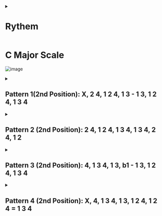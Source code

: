 <details><summary><h1>Rythem</h1></summary>
![image](https://github.com/Simon-Xu-Lan/Guitar/assets/60492659/db164a81-ccdd-4cc9-9e0c-9a8b7807d354)

![image](https://github.com/Simon-Xu-Lan/Guitar/assets/60492659/43d01a91-c474-4a10-a086-cffaa9517dd2)

![image](https://github.com/Simon-Xu-Lan/Guitar/assets/60492659/08b73440-d227-4372-9fe3-c0616c0083cb)

# Strumming Pattern
![image](https://github.com/Simon-Xu-Lan/Guitar/assets/60492659/8dff6a96-a02f-4c14-83df-8e3ea6b93dc5)

![image](https://github.com/Simon-Xu-Lan/Guitar/assets/60492659/7dc28172-16e1-4558-8b4d-b2ff66861163)

- 结婚进行曲

![image](https://github.com/Simon-Xu-Lan/Guitar/assets/60492659/cfd26a54-7d4e-4be5-964a-ffa5beb52595)

- 4种吉他很重要的刷法，一定要会, 9 分钟，30 秒
https://www.youtube.com/watch?v=U_uLDd4Kt1U

- 1/4拍分解出来的rhythm

1. ---
2. 前面3个
3. 前面2个和最后一个
4. ---

![image](https://github.com/Simon-Xu-Lan/Guitar/assets/60492659/6f4cb90d-60c8-4383-bf40-b00079a9ca5e)

![image](https://github.com/Simon-Xu-Lan/Guitar/assets/60492659/376bb13e-249b-4c92-b85e-819b66fa3c6e)

![image](https://github.com/Simon-Xu-Lan/Guitar/assets/60492659/43eb6a95-e1d4-42c4-9aa2-6ea381e7c7c2)

- 重音在第二，4拍

</details>

# C Major Scale
![image](https://github.com/Simon-Xu-Lan/Guitar/assets/60492659/26de7ab8-82e8-4649-b8d8-8e913ea43a39)

<details><summary><h2>Pattern 1(2nd Position):  X, 2 4, 1 2 4, 1 3 - 1 3, 1 2 4, 1 3 4</h2></summary>
- X: 不弹
- "-" ： 向下滑 1 品， 后面就不回去了

#### 为什么弹音阶
1. 训练手指
2. 了解指板
3. 制造音乐
#### 往上滑2品 就是 D Major Scale, .... F Major Scale
#### 大拇指和中指在一个位置, 大拇指跟着种植一起滑， 
#### 往上滑时， 把手指3放掉，用手指1往上滑

</details>

<details><summary><h2>Pattern 2 (2nd Position):  2 4, 1 2 4, 1 3 4, 1 3 4, 2 4, 1 2 </h2></summary>
  
- 2nd position: G Major

  - G A B C D E F#

- 7th Position: C Major
</details>

<details><summary><h2>Pattern 3 (2nd Position):  4, 1 3 4, 1 3, b1 - 1 3, 1 2 4, 1 3 4 </h2></summary>

- question： what is b1- 1 3
- b1: 向上滑一品
- 2nd position: A Major
  - A B C# D E F# G# A
  
- 5th position: C Major
  
</details>

<details><summary><h2>Pattern 4 (2nd Position):  X, 4, 1 3 4, 1 3, 1 2 4, 1 2 4 = 1 3 4 </h2></summary>
- =: 向下滑 2 品， 后面就不回去了
- 2nd position: D Major
  - D E F# G A B C# 
- First position: C Major


C G E major scale





